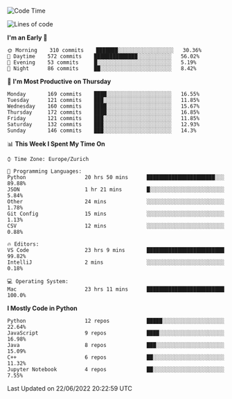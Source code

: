 <!--START_SECTION:waka-->
![Code Time](http://img.shields.io/badge/Code%20Time-0%20secs-blue)

![Lines of code](https://img.shields.io/badge/From%20Hello%20World%20I%27ve%20Written-13%20Million%20lines%20of%20code-blue)

**I'm an Early 🐤** 

```text
🌞 Morning    310 commits    ███████░░░░░░░░░░░░░░░░░░   30.36% 
🌆 Daytime    572 commits    ██████████████░░░░░░░░░░░   56.02% 
🌃 Evening    53 commits     █░░░░░░░░░░░░░░░░░░░░░░░░   5.19% 
🌙 Night      86 commits     ██░░░░░░░░░░░░░░░░░░░░░░░   8.42%

```
📅 **I'm Most Productive on Thursday** 

```text
Monday       169 commits    ████░░░░░░░░░░░░░░░░░░░░░   16.55% 
Tuesday      121 commits    ███░░░░░░░░░░░░░░░░░░░░░░   11.85% 
Wednesday    160 commits    ████░░░░░░░░░░░░░░░░░░░░░   15.67% 
Thursday     172 commits    ████░░░░░░░░░░░░░░░░░░░░░   16.85% 
Friday       121 commits    ███░░░░░░░░░░░░░░░░░░░░░░   11.85% 
Saturday     132 commits    ███░░░░░░░░░░░░░░░░░░░░░░   12.93% 
Sunday       146 commits    ███░░░░░░░░░░░░░░░░░░░░░░   14.3%

```


📊 **This Week I Spent My Time On** 

```text
⌚︎ Time Zone: Europe/Zurich

💬 Programming Languages: 
Python                   20 hrs 50 mins      ██████████████████████░░░   89.88% 
JSON                     1 hr 21 mins        █░░░░░░░░░░░░░░░░░░░░░░░░   5.84% 
Other                    24 mins             ░░░░░░░░░░░░░░░░░░░░░░░░░   1.78% 
Git Config               15 mins             ░░░░░░░░░░░░░░░░░░░░░░░░░   1.13% 
CSV                      12 mins             ░░░░░░░░░░░░░░░░░░░░░░░░░   0.88%

🔥 Editors: 
VS Code                  23 hrs 9 mins       █████████████████████████   99.82% 
IntelliJ                 2 mins              ░░░░░░░░░░░░░░░░░░░░░░░░░   0.18%

💻 Operating System: 
Mac                      23 hrs 11 mins      █████████████████████████   100.0%

```

**I Mostly Code in Python** 

```text
Python                   12 repos            █████░░░░░░░░░░░░░░░░░░░░   22.64% 
JavaScript               9 repos             ████░░░░░░░░░░░░░░░░░░░░░   16.98% 
Java                     8 repos             ███░░░░░░░░░░░░░░░░░░░░░░   15.09% 
C++                      6 repos             ██░░░░░░░░░░░░░░░░░░░░░░░   11.32% 
Jupyter Notebook         4 repos             ██░░░░░░░░░░░░░░░░░░░░░░░   7.55%

```



 Last Updated on 22/06/2022 20:22:59 UTC
<!--END_SECTION:waka-->　　
